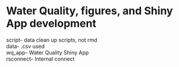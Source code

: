 
# Water Quality, figures, and Shiny App development  

script- data clean up scripts, not rmd  
data- .csv used   
wq_app- Water Quality Shiny App  
rsconnect- Internal connect  


